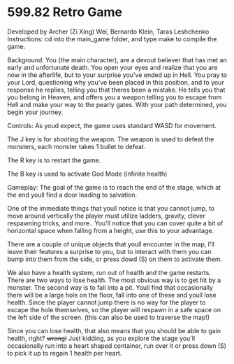 # 599.82 Retro Game

Developed by Archer (Zi Xing) Wei, Bernardo Klein, Taras Leshchenko
Instructions: 
cd into the main_game folder, and type make to compile the game. 

Background: 
You (the main character), are a devout believer that has met an early and unfortunate death. You open your eyes and realize that you are now in the afterlife, but to your surprise you've ended up in Hell. You pray to your Lord, questioning why you've been placed in this position, and to your response he replies, telling you that theres been a mistake. He tells you that you belong in Heaven, and offers you a weapon telling you to escape from Hell and make your way to the pearly gates. With your path determined, you begin your journey.

Controls: 
As youd expect, the game uses standard WASD for movement. 

The J key is for shooting the weapon. The weapon is used to defeat the monsters, each monster takes 1 bullet to defeat.

The R key is to restart the game.

The B key is used to activate God Mode (infinite health)

Gameplay: 
The goal of the game is to reach the end of the stage, which at the end youll find a door leading to salvation. 

One of the immediate things that youll notice is that you cannot jump, to move around vertically the player must utilize ladders, gravity, clever respawning tricks, and more.. You'll notice that you can cover quite a bit of horizontal space when falling from a height, use this to your advantage. 

There are a couple of unique objects that youll encounter in the map, I'll leave their features a surprise to you, but to interact with them you can bump into them from the side, or press dowd (S) on them to activate them.

We also have a health system, run out of health and the game restarts. There are two ways to lose health. The most obvious way is to get hit by a monster. The second way is to fall into a pit. Youll find that occasionally there will be a large hole on the floor, fall into one of these and youll lose health. Since the player cannot jump there is no way for the player to escape the hole themselves, so the player will respawn in a safe space on the left side of the screen. (this can also be used to traverse the map!)

Since you can lose health, that also means that you should be able to gain health, right? 
~~wrong!~~ Just kidding, as you explore the stage you'll occasionally run into a heart shaped container, run over it or press down (S) to pick it up to regain 1 health per heart. 
